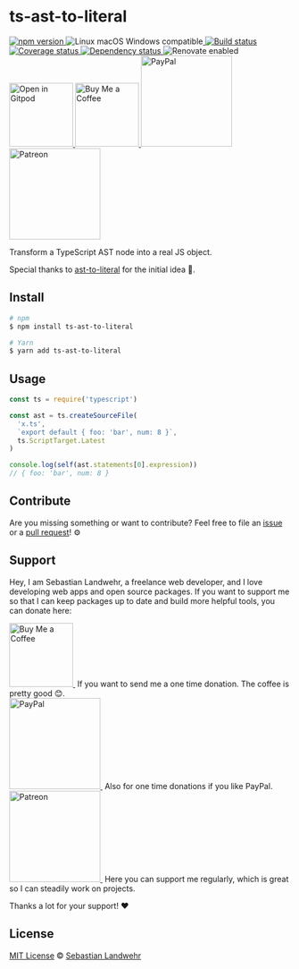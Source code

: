 <!-- TITLE/ -->
# ts-ast-to-literal
<!-- /TITLE -->

<!-- BADGES/ -->
  <p>
    <a href="https://npmjs.org/package/ts-ast-to-literal">
      <img
        src="https://img.shields.io/npm/v/ts-ast-to-literal.svg"
        alt="npm version"
      >
    </a><img src="https://img.shields.io/badge/os-linux%20%7C%C2%A0macos%20%7C%C2%A0windows-blue" alt="Linux macOS Windows compatible"><a href="https://github.com/dword-design/ts-ast-to-literal/actions">
      <img
        src="https://github.com/dword-design/ts-ast-to-literal/workflows/build/badge.svg"
        alt="Build status"
      >
    </a><a href="https://codecov.io/gh/dword-design/ts-ast-to-literal">
      <img
        src="https://codecov.io/gh/dword-design/ts-ast-to-literal/branch/master/graph/badge.svg"
        alt="Coverage status"
      >
    </a><a href="https://david-dm.org/dword-design/ts-ast-to-literal">
      <img src="https://img.shields.io/david/dword-design/ts-ast-to-literal" alt="Dependency status">
    </a><img src="https://img.shields.io/badge/renovate-enabled-brightgreen" alt="Renovate enabled"><br/><a href="https://gitpod.io/#https://github.com/dword-design/ts-ast-to-literal">
      <img
        src="https://gitpod.io/button/open-in-gitpod.svg"
        alt="Open in Gitpod"
        width="114"
      >
    </a><a href="https://www.buymeacoffee.com/dword">
      <img
        src="https://www.buymeacoffee.com/assets/img/guidelines/download-assets-sm-2.svg"
        alt="Buy Me a Coffee"
        width="114"
      >
    </a><a href="https://paypal.me/SebastianLandwehr">
      <img
        src="https://sebastianlandwehr.com/images/paypal.svg"
        alt="PayPal"
        width="163"
      >
    </a><a href="https://www.patreon.com/dworddesign">
      <img
        src="https://sebastianlandwehr.com/images/patreon.svg"
        alt="Patreon"
        width="163"
      >
    </a>
</p>
<!-- /BADGES -->

<!-- DESCRIPTION/ -->
Transform a TypeScript AST node into a real JS object.
<!-- /DESCRIPTION -->

Special thanks to [ast-to-literal](https://github.com/hypervillain/ast-to-literal) for the initial idea 👏.

<!-- INSTALL/ -->
## Install

```bash
# npm
$ npm install ts-ast-to-literal

# Yarn
$ yarn add ts-ast-to-literal
```
<!-- /INSTALL -->

## Usage

```js
const ts = require('typescript')

const ast = ts.createSourceFile(
  'x.ts',
  `export default { foo: 'bar', num: 8 }`,
  ts.ScriptTarget.Latest
)

console.log(self(ast.statements[0].expression))
// { foo: 'bar', num: 8 }
```

<!-- LICENSE/ -->
## Contribute

Are you missing something or want to contribute? Feel free to file an [issue](https://github.com/dword-design/ts-ast-to-literal/issues) or a [pull request](https://github.com/dword-design/ts-ast-to-literal/pulls)! ⚙️

## Support

Hey, I am Sebastian Landwehr, a freelance web developer, and I love developing web apps and open source packages. If you want to support me so that I can keep packages up to date and build more helpful tools, you can donate here:

<p>
  <a href="https://www.buymeacoffee.com/dword">
    <img
      src="https://www.buymeacoffee.com/assets/img/guidelines/download-assets-sm-2.svg"
      alt="Buy Me a Coffee"
      width="114"
    >
  </a>&nbsp;If you want to send me a one time donation. The coffee is pretty good 😊.<br/>
  <a href="https://paypal.me/SebastianLandwehr">
    <img
      src="https://sebastianlandwehr.com/images/paypal.svg"
      alt="PayPal"
      width="163"
    >
  </a>&nbsp;Also for one time donations if you like PayPal.<br/>
  <a href="https://www.patreon.com/dworddesign">
    <img
      src="https://sebastianlandwehr.com/images/patreon.svg"
      alt="Patreon"
      width="163"
    >
  </a>&nbsp;Here you can support me regularly, which is great so I can steadily work on projects.
</p>

Thanks a lot for your support! ❤️

## License

[MIT License](https://opensource.org/licenses/MIT) © [Sebastian Landwehr](https://sebastianlandwehr.com)
<!-- /LICENSE -->
